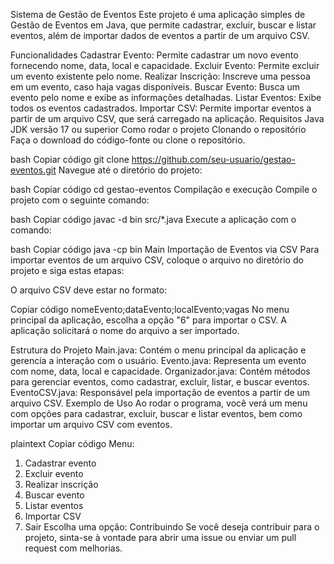
Sistema de Gestão de Eventos
Este projeto é uma aplicação simples de Gestão de Eventos em Java, que permite cadastrar, excluir, buscar e listar eventos, além de importar dados de eventos a partir de um arquivo CSV.

Funcionalidades
Cadastrar Evento: Permite cadastrar um novo evento fornecendo nome, data, local e capacidade.
Excluir Evento: Permite excluir um evento existente pelo nome.
Realizar Inscrição: Inscreve uma pessoa em um evento, caso haja vagas disponíveis.
Buscar Evento: Busca um evento pelo nome e exibe as informações detalhadas.
Listar Eventos: Exibe todos os eventos cadastrados.
Importar CSV: Permite importar eventos a partir de um arquivo CSV, que será carregado na aplicação.
Requisitos
Java JDK versão 17 ou superior
Como rodar o projeto
Clonando o repositório
Faça o download do código-fonte ou clone o repositório.

bash
Copiar código
git clone https://github.com/seu-usuario/gestao-eventos.git
Navegue até o diretório do projeto:

bash
Copiar código
cd gestao-eventos
Compilação e execução
Compile o projeto com o seguinte comando:

bash
Copiar código
javac -d bin src/*.java
Execute a aplicação com o comando:

bash
Copiar código
java -cp bin Main
Importação de Eventos via CSV
Para importar eventos de um arquivo CSV, coloque o arquivo no diretório do projeto e siga estas etapas:

O arquivo CSV deve estar no formato:

Copiar código
nomeEvento;dataEvento;localEvento;vagas
No menu principal da aplicação, escolha a opção "6" para importar o CSV. A aplicação solicitará o nome do arquivo a ser importado.

Estrutura do Projeto
Main.java: Contém o menu principal da aplicação e gerencia a interação com o usuário.
Evento.java: Representa um evento com nome, data, local e capacidade.
Organizador.java: Contém métodos para gerenciar eventos, como cadastrar, excluir, listar, e buscar eventos.
EventoCSV.java: Responsável pela importação de eventos a partir de um arquivo CSV.
Exemplo de Uso
Ao rodar o programa, você verá um menu com opções para cadastrar, excluir, buscar e listar eventos, bem como importar um arquivo CSV com eventos.

plaintext
Copiar código
Menu:
1. Cadastrar evento
2. Excluir evento
3. Realizar inscrição
4. Buscar evento
5. Listar eventos
6. Importar CSV
0. Sair
   Escolha uma opção:
   Contribuindo
   Se você deseja contribuir para o projeto, sinta-se à vontade para abrir uma issue ou enviar um pull request com melhorias.